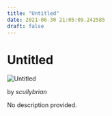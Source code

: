 ```yaml
---
title: "Untitled"
date: 2021-06-30 21:05:09.242585
draft: false
---
```


# Untitled

![Untitled](../images/c12ff5ce-da10-11eb-9806-60f262b60b65.png)

by *scullybrian*



No description provided.